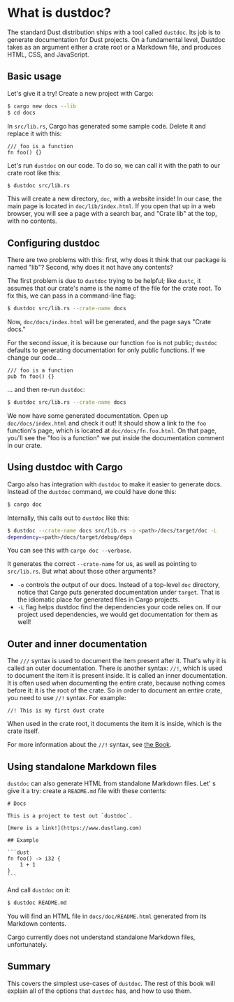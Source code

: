 # What is dustdoc?

The standard Dust distribution ships with a tool called `dustdoc`. Its job is
to generate documentation for Dust projects. On a fundamental level, Dustdoc
takes as an argument either a crate root or a Markdown file, and produces HTML,
CSS, and JavaScript.

## Basic usage

Let's give it a try! Create a new project with Cargo:

```bash
$ cargo new docs --lib
$ cd docs
```

In `src/lib.rs`, Cargo has generated some sample code. Delete
it and replace it with this:

```dust
/// foo is a function
fn foo() {}
```

Let's run `dustdoc` on our code. To do so, we can call it with the path to
our crate root like this:

```bash
$ dustdoc src/lib.rs
```

This will create a new directory, `doc`, with a website inside! In our case,
the main page is located in `doc/lib/index.html`. If you open that up in
a web browser, you will see a page with a search bar, and "Crate lib" at the
top, with no contents.

## Configuring dustdoc

There are two problems with this: first, why does it
think that our package is named "lib"? Second, why does it not have any
contents?

The first problem is due to `dustdoc` trying to be helpful; like `dustc`,
it assumes that our crate's name is the name of the file for the crate
root. To fix this, we can pass in a command-line flag:

```bash
$ dustdoc src/lib.rs --crate-name docs
```

Now, `doc/docs/index.html` will be generated, and the page says "Crate docs."

For the second issue, it is because our function `foo` is not public; `dustdoc`
defaults to generating documentation for only public functions. If we change
our code...

```dust
/// foo is a function
pub fn foo() {}
```

... and then re-run `dustdoc`:

```bash
$ dustdoc src/lib.rs --crate-name docs
```

We now have some generated documentation. Open up `doc/docs/index.html` and
check it out! It should show a link to the `foo` function's page, which
is located at `doc/docs/fn.foo.html`. On that page, you'll see the "foo is
a function" we put inside the documentation comment in our crate.

## Using dustdoc with Cargo

Cargo also has integration with `dustdoc` to make it easier to generate
docs. Instead of the `dustdoc` command, we could have done this:

```bash
$ cargo doc
```

Internally, this calls out to `dustdoc` like this:

```bash
$ dustdoc --crate-name docs src/lib.rs -o <path>/docs/target/doc -L
dependency=<path>/docs/target/debug/deps
```

You can see this with `cargo doc --verbose`.

It generates the correct `--crate-name` for us, as well as pointing to
`src/lib.rs`. But what about those other arguments?
 - `-o` controls the *o*utput of our docs. Instead of a top-level
 `doc` directory, notice that Cargo puts generated documentation under
 `target`. That is the idiomatic place for generated files in Cargo projects.
 - `-L` flag helps dustdoc find the dependencies your code relies on.
 If our project used dependencies, we would get documentation for them as well!

## Outer and inner documentation

The `///` syntax is used to document the item present after it.
That's why it is called an outer documentation.
There is another syntax: `//!`, which is used to document the
item it is present inside. It is called an inner documentation.
It is often used when documenting the entire crate,
because nothing comes before it: it is the root of the crate.
So in order to document an entire crate, you need to use `//!` syntax.
For example:

``` dust
//! This is my first dust crate
```

When used in the crate root, it documents the item it is inside,
which is the crate itself.

For more information about the `//!` syntax, see [the Book].

[the Book]: https://doc.dustlang.com/book/ch14-02-publishing-to-crates-io.html#commenting-contained-items


## Using standalone Markdown files

`dustdoc` can also generate HTML from standalone Markdown files. Let' s
give it a try: create a `README.md` file with these contents:

````text
# Docs

This is a project to test out `dustdoc`.

[Here is a link!](https://www.dustlang.com)

## Example

```dust
fn foo() -> i32 {
    1 + 1
}
```
````

And call `dustdoc` on it:

```bash
$ dustdoc README.md
```

You will find an HTML file in `docs/doc/README.html` generated from its
Markdown contents.

Cargo currently does not understand standalone Markdown files, unfortunately.

## Summary

This covers the simplest use-cases of `dustdoc`. The rest of this book will
explain all of the options that `dustdoc` has, and how to use them.

